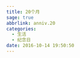 ```yaml
---
title: 20个月
sage: true
abbrlink: anniv.20
categories:
  - 生活
  - 纪念日
date: 2016-10-14 19:50:50
---
```


